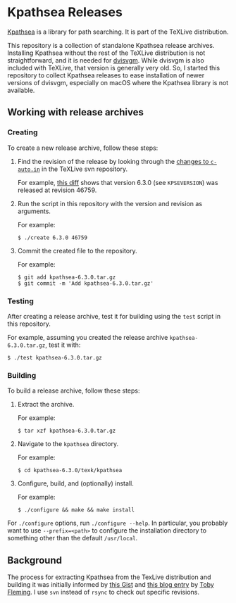 # Kpathsea Releases

[Kpathsea] is a library for path searching. It is part of the TeXLive
distribution.

[Kpathsea]: https://tug.org/kpathsea/

This repository is a collection of standalone Kpathsea release archives.
Installing Kpathsea without the rest of the TeXLive distribution is not
straightforward, and it is needed for [dvisvgm]. While dvisvgm is also included
with TeXLive, that version is generally very old. So, I started this repository
to collect Kpathsea releases to ease installation of newer versions of dvisvgm,
especially on macOS where the Kpathsea library is not available.

[dvisvgm]: https://github.com/mgieseki/dvisvgm

## Working with release archives

### Creating

To create a new release archive, follow these steps:

1. Find the revision of the release by looking through the [changes to
   `c-auto.in`] in the TeXLive svn repository.

   For example, [this diff] shows that version 6.3.0 (see `KPSEVERSION`)
   was released at revision 46759.

2. Run the script in this repository with the version and revision as
   arguments.

   For example:

   ```
   $ ./create 6.3.0 46759
   ```

3. Commit the created file to the repository.

   For example:

   ```
   $ git add kpathsea-6.3.0.tar.gz
   $ git commit -m 'Add kpathsea-6.3.0.tar.gz'
   ```

[changes to `c-auto.in`]: https://www.tug.org/svn/texlive/trunk/Build/source/texk/kpathsea/c-auto.in?sortby=date&view=log
[this diff]: https://www.tug.org/svn/texlive/trunk/Build/source/texk/kpathsea/c-auto.in?r1=46545&r2=46759

### Testing

After creating a release archive, test it for building using the `test` script
in this repository.

For example, assuming you created the release archive `kpathsea-6.3.0.tar.gz`,
test it with:

```
$ ./test kpathsea-6.3.0.tar.gz
```

### Building

To build a release archive, follow these steps:

1. Extract the archive.

   For example:

   ```
   $ tar xzf kpathsea-6.3.0.tar.gz
   ```

2. Navigate to the `kpathsea` directory.

   For example:

   ```
   $ cd kpathsea-6.3.0/texk/kpathsea
   ```

3. Configure, build, and (optionally) install.

   For example:

   ```
   $ ./configure && make && make install
   ```

For `./configure` options, run `./configure --help`. In particular, you probably
want to use `--prefix=<path>` to configure the installation directory to
something other than the default `/usr/local`.

## Background

The process for extracting Kpathsea from the TexLive distribution and building
it was initially informed by [this Gist] and [this blog entry] by [Toby
Fleming]. I use `svn` instead of `rsync` to check out specific revisions.

[this Gist]: https://gist.github.com/tobywf/aeeeee63053aaaa841b4032963406684
[this blog entry]: https://tobywf.com/2017/04/build-dvisvgm-kpathsea-on-macos/
[Toby Fleming]: https://tobywf.com/
